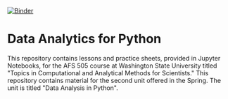[![Binder](https://mybinder.org/badge_logo.svg)](https://mybinder.org/v2/gh/spficklin/Data-Analytics-With-Python/master)

# Data Analytics for Python

This repository contains lessons and practice sheets, provided in Jupyter Notebooks, for the AFS 505 course at Washington State University titled "Topics in Computational and Analytical Methods for Scientists."  This repository contains material for the second unit offered in the Spring. The unit is titled "Data Analysis in Python".
